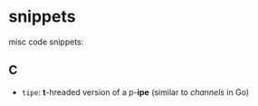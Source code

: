 snippets
========

misc code snippets:

C
-

* `tipe`: __t__-hreaded version of a p-__ipe__ (similar to *channels* in Go)
